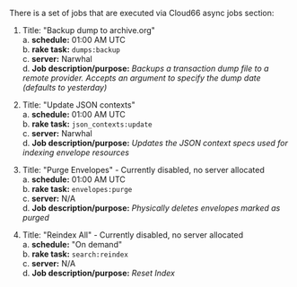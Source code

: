 There is a set of jobs that are executed via Cloud66 async jobs section:

1. Title: "Backup dump to archive.org"  
  a. **schedule:** 01:00 AM UTC  
  b. **rake task:** `dumps:backup`  
  c. **server:** Narwhal  
  d. **Job description/purpose:** _Backups a transaction dump file to a remote provider. Accepts an argument to specify the dump date (defaults to yesterday)_

3. Title: "Update JSON contexts"  
  a. **schedule:** 01:00 AM UTC  
  b. **rake task:** `json_contexts:update`  
  c. **server:** Narwhal  
  d. **Job description/purpose:** _Updates the JSON context specs used for indexing envelope resources_

5. Title: "Purge Envelopes"  - Currently disabled, no server allocated  
  a. **schedule:** 01:00 AM UTC  
  b. **rake task:** `envelopes:purge`  
  c. **server:** N/A  
  d. **Job description/purpose:** _Physically deletes envelopes marked as purged_


7. Title: "Reindex All"    - Currently disabled, no server allocated  
  a. **schedule:** "On demand"  
  b. **rake task:** `search:reindex`  
  c. **server:** N/A  
  d. **Job description/purpose:** _Reset Index_

